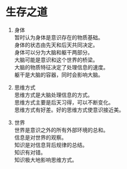 # 生存之道

1. 身体  
暂时认为身体是意识存在的物质基础。  
身体的状态由先天和后天共同决定。  
身体可以分为大脑和躯干两部分。  
大脑可能是意识和这个世界的桥梁。  
大脑的物质特征决定了处理信息的速度。  
躯干是大脑的容器，同时会影响大脑。  

2. 思维方式  
思维方式是大脑处理信息的方式。  
思维方式主要是后天习得，可以不断变化。  
思维方式有好差。好的思维方式使意识接近美。  

3. 世界  
世界是意识之外的所有外部环境的总和。  
信息是对世界的观察。  
知识是对信息背后规律的总结。  
知识有对错。  
知识极大地影响思维方式。  